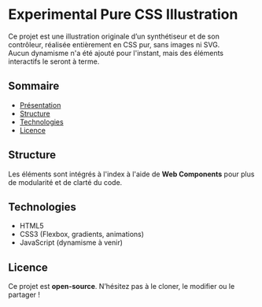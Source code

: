 # Experimental Pure CSS Illustration

Ce projet est une illustration originale d’un synthétiseur et de son contrôleur, réalisée entièrement en CSS pur, sans images ni SVG.  
Aucun dynamisme n'a été ajouté pour l'instant, mais des éléments interactifs le seront à terme.

## Sommaire

- [Présentation](#experimental-pure-css-illustration)
- [Structure](#structure)
- [Technologies](#technologies)
- [Licence](#licence)

## Structure

Les éléments sont intégrés à l'index à l'aide de **Web Components** pour plus de modularité et de clarté du code.

## Technologies

- HTML5  
- CSS3 (Flexbox, gradients, animations)  
- JavaScript (dynamisme à venir)

## Licence

Ce projet est **open-source**. N’hésitez pas à le cloner, le modifier ou le partager !
